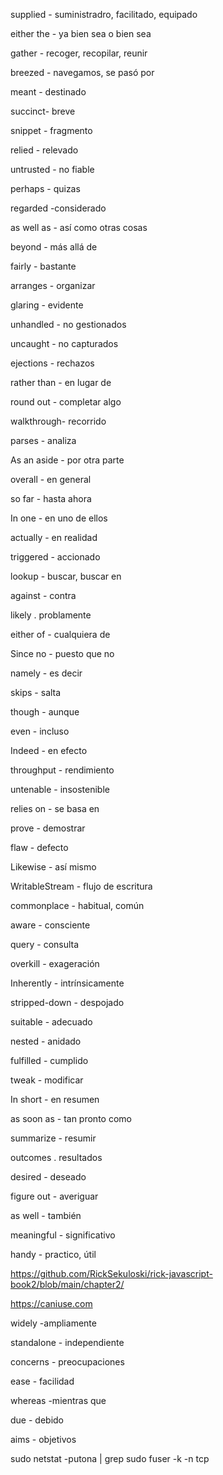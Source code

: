 supplied - suministradro, facilitado, equipado

either the - ya bien sea o bien sea

gather - recoger, recopilar, reunir

breezed - navegamos, se pasó por 

meant - destinado

succinct- breve

snippet - fragmento

relied - relevado

untrusted - no fiable

perhaps - quizas

regarded -considerado

as well as - así como otras cosas 


beyond - más allá de 


fairly - bastante

arranges - organizar

glaring - evidente

unhandled - no gestionados

uncaught - no capturados

ejections - rechazos

rather than - en lugar de 

round out - completar   algo

walkthrough- recorrido

parses - analiza

As an aside - por otra parte 

overall - en general

so far - hasta ahora

In one - en uno de ellos

actually - en realidad

triggered - accionado

lookup - buscar, buscar en

against - contra

likely . problamente

either of - cualquiera de  

Since no - puesto que no 

namely - es decir

skips - salta

though - aunque 

even - incluso

Indeed - en efecto 


throughput - rendimiento

untenable - insostenible


relies on - se basa en 

prove - demostrar


 flaw - defecto

Likewise - así mismo  


WritableStream - flujo de escritura

commonplace - habitual, común

aware - consciente

query - consulta

overkill - exageración

Inherently - intrínsicamente


stripped-down - despojado


suitable - adecuado 


nested - anidado

fulfilled - cumplido

tweak - modificar

In short - en resumen

as soon as - tan pronto como

summarize - resumir

 outcomes . resultados

 desired - deseado

figure out - averiguar

as well - también

meaningful - significativo

handy - practico, útil

https://github.com/RickSekuloski/rick-javascript-book2/blob/main/chapter2/

https://caniuse.com

widely -ampliamente

 standalone - independiente

concerns - preocupaciones

ease - facilidad

whereas -mientras que 

 due - debido

aims - objetivos

sudo netstat -putona | grep <puerto>
sudo fuser -k -n tcp <puerto>

